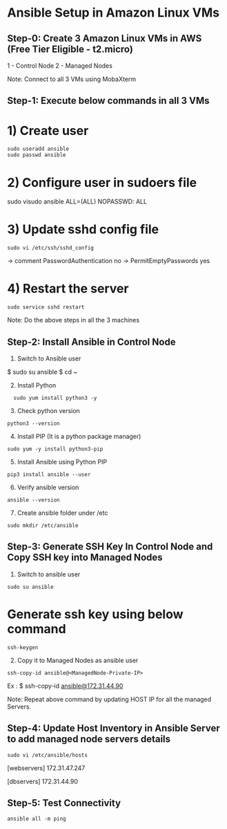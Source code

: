 # Ansible Setup in Amazon Linux VMs #

## Step-0: Create 3 Amazon Linux VMs in AWS (Free Tier Eligible - t2.micro)

1 - Control Node
2 - Managed Nodes

Note: Connect to all 3 VMs using MobaXterm

## Step-1: Execute below commands in all 3 VMs ##

# 1) Create user #
```
sudo useradd ansible
sudo passwd ansible
```
# 2) Configure user in sudoers file #

sudo visudo
ansible ALL=(ALL) NOPASSWD: ALL

# 3) Update sshd config file #
```
sudo vi /etc/ssh/sshd_config
```
-> comment PasswordAuthentication no
-> PermitEmptyPasswords yes

# 4) Restart the server #
```   
sudo service sshd restart
```
Note: Do the above steps in all the 3 machines 

## Step-2: Install Ansible in Control Node ##

1) Switch to Ansible user 

  $ sudo su ansible
  $ cd ~

2) Install Python
```
  sudo yum install python3 -y
```
3) Check python version 
```
python3 --version
```
4) Install PIP (It is a python package manager)
```
sudo yum -y install python3-pip
```
5) Install Ansible using Python PIP
```
pip3 install ansible --user
```
6) Verify ansible version 
```
ansible --version
```
7)  Create ansible folder under /etc
```
sudo mkdir /etc/ansible 
```

## Step-3: Generate SSH Key In Control Node and  Copy SSH key into Managed Nodes ##

1) Switch to ansible user

```
sudo su ansible
```
# Generate ssh key using below command
```
ssh-keygen
```
2) Copy it to Managed Nodes as ansible user
```
ssh-copy-id ansible@<ManagedNode-Private-IP>
```
Ex : $ ssh-copy-id ansible@172.31.44.90
 
Note: Repeat above command by updating HOST IP for all the managed Servers.

## Step-4: Update Host Inventory in Ansible Server to add managed node servers details ##
```
sudo vi /etc/ansible/hosts
```
[webservers]
172.31.47.247

[dbservers]
172.31.44.90

## Step-5: Test Connectivity ##
```
ansible all -m ping
```

